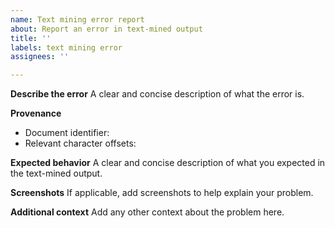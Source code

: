 ```yaml
---
name: Text mining error report
about: Report an error in text-mined output
title: ''
labels: text mining error
assignees: ''

---
```


**Describe the error**
A clear and concise description of what the error is.

**Provenance**
* Document identifier:
* Relevant character offsets:

**Expected behavior**
A clear and concise description of what you expected in the text-mined output.

**Screenshots**
If applicable, add screenshots to help explain your problem.

**Additional context**
Add any other context about the problem here.
